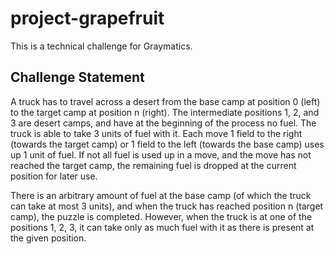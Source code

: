 # project-grapefruit

This is a technical challenge for Graymatics.

## Challenge Statement

A truck has to travel across a desert from the base camp at position 0 (left) to the target camp at position n (right). The intermediate positions 1, 2, and 3 are desert camps, and have at the beginning of the process no fuel. The truck is able to take 3 units of fuel with it. Each move 1 field to the right (towards the target camp) or 1 field to the left (towards the base camp) uses up 1 unit of fuel. If not all fuel is used up in a move, and the move has not reached the target camp, the remaining fuel is dropped at the current position for later use.

There is an arbitrary amount of fuel at the base camp (of which the truck can take at most 3 units), and when the truck has reached position n (target camp), the puzzle is completed. However, when the truck is at one of the positions 1, 2, 3, it can take only as much fuel with it as there is present at the given position.